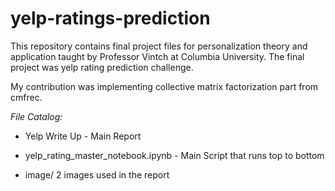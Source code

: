 # yelp-ratings-prediction

This repository contains final project files for personalization theory and application taught by Professor Vintch at Columbia University. The final project was yelp rating prediction challenge. 

My contribution was implementing collective matrix factorization part from cmfrec.


*File Catalog:*

- Yelp Write Up - Main Report

- yelp_rating_master_notebook.ipynb - Main Script that runs top to bottom

- image/ 2 images used in the report

